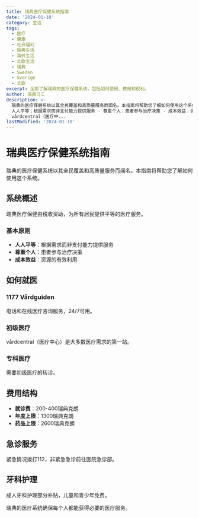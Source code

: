 ```yaml
---
title: 瑞典医疗保健系统指南
date: '2024-01-18'
category: 生活
tags:
  - 医疗
  - 健康
  - 社会福利
  - 瑞典生活
  - 海外生活
  - 北欧生活
  - 瑞典
  - Sweden
  - Sverige
  - 北欧
excerpt: 全面了解瑞典的医疗保健系统，包括如何使用、费用和权利。
author: 瑞典马工
description: >-
  瑞典的医疗保健系统以其全民覆盖和高质量服务而闻名。本指南将帮助您了解如何使用这个系统。 瑞典医疗保健由税收资助，为所有居民提供平等的医疗服务。 -
  人人平等：根据需求而非支付能力提供服务 - 尊重个人：患者参与治疗决策 - 成本效益：资源的有效利用 电话和在线医疗咨询服务，24/7可用。
  vårdcentral（医疗中...
lastModified: '2024-01-18'
---
```


# 瑞典医疗保健系统指南

瑞典的医疗保健系统以其全民覆盖和高质量服务而闻名。本指南将帮助您了解如何使用这个系统。

## 系统概述

瑞典医疗保健由税收资助，为所有居民提供平等的医疗服务。

### 基本原则

- **人人平等**：根据需求而非支付能力提供服务
- **尊重个人**：患者参与治疗决策
- **成本效益**：资源的有效利用

## 如何就医

### 1177 Vårdguiden

电话和在线医疗咨询服务，24/7可用。

### 初级医疗

vårdcentral（医疗中心）是大多数医疗需求的第一站。

### 专科医疗

需要初级医疗的转诊。

## 费用结构

- **就诊费**：200-400瑞典克朗
- **年度上限**：1300瑞典克朗
- **药品上限**：2600瑞典克朗

## 急诊服务

紧急情况拨打112，非紧急急诊前往医院急诊部。

## 牙科护理

成人牙科护理部分补贴，儿童和青少年免费。

瑞典的医疗系统确保每个人都能获得必要的医疗服务。
